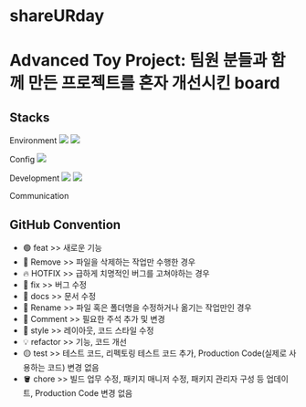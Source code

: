 # shareURday

# Advanced Toy Project: 팀원 분들과 함께 만든 프로젝트를 혼자 개선시킨 board

## Stacks

Environment
<img src="https://img.shields.io/badge/GitHub-000000?style=for-the-badge&logo=기술스택아이콘&logoColor=white">
<img src="https://img.shields.io/badge/VisualStudioCode-#007ACC?style=for-the-badge&logo=기술스택아이콘&logoColor=white">

Config
<img src="https://img.shields.io/badge/NPM-CB3837?style=for-the-badge&logo=기술스택아이콘&logoColor=white">

Development
<img src="https://img.shields.io/badge/JavaScript-F7DF1E?style=for-the-badge&logo=기술스택아이콘&logoColor=white">
<img src="https://img.shields.io/badge/React-61DAFB?style=for-the-badge&logo=기술스택아이콘&logoColor=white">

Communication

## GitHub Convention

- 🟢 feat >>
  새로운 기능
- 🔴 Remove >>
  파일을 삭제하는 작업만 수행한 경우
- 🔥 HOTFIX >>
  급하게 치명적인 버그를 고쳐야하는 경우
- 🐞 fix >>
  버그 수정
- 📂 docs >>
  문서 수정
- 🔖 Rename >>
  파일 혹은 폴더명을 수정하거나 옮기는 작업만인 경우
- 💬 Comment >>
  필요한 주석 추가 및 변경
- 🎁 style >>
  레이아웃, 코드 스타일 수정
- 💡 refactor >>
  기능, 코드 개선
- 🟡 test >>
  테스트 코드, 리펙토링 테스트 코드 추가, Production Code(실제로 사용하는 코드) 변경 없음
- 🪣 chore >>
  빌드 업무 수정, 패키지 매니저 수정, 패키지 관리자 구성 등 업데이트, Production Code 변경 없음
